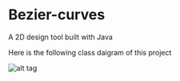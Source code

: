 Bezier-curves
================

A 2D design tool built with Java

Here is the following class daigram of this project

![alt tag](https://raw.githubusercontent.com/massile/bezier-curves/master/src/Diagramme%20de%20classe.png)
